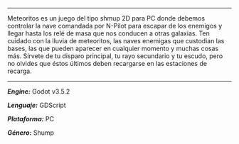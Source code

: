 ***
Meteoritos es un juego del tipo shmup 2D para PC donde debemos controlar la nave comandada por N-Pilot para escapar de los enemigos y llegar hasta los relé de masa que nos conducen a otras galaxias. Ten cuidado con la lluvia de meteoritos, las naves enemigas que custodian las bases, las que pueden aparecer en cualquier momento y muchas cosas más. Sírvete de tu disparo principal, tu rayo secundario y tu escudo, pero no olvides que éstos últimos deben recargarse en las estaciones de recarga.
***
***Engine:*** Godot v3.5.2

***Lenguaje:*** GDScript

***Plataforma:*** PC

***Género:*** Shump
